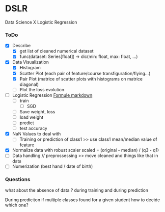 # DSLR
Data Science X Logistic Regression

### ToDo

- [x] Describe
    - [x] get list of cleaned numerical dataset
    - [x] func(dataset: Series[float]) -> dic(min: float, max: float, ...)

- [x] Data Visualization
    - [x] Histogram
    - [x] Scatter Plot (each pair of feature/course transfiguration/flying...)
    - [x] Pair Plot (matrice of scatter plots with histograms on matrice diagonal)
    - [ ] Plot the loss evolution

- [ ] Logistic Regression [Formule markdown](/formula.md)
    - [ ] train
        - [ ] SGD
    - [ ] Save weight, loss
    - [ ] load weight
    - [ ] predict
    - [ ] test accuracy

- [x] NaN Values to deal with
    - [ ] Training or prediction of class1 >> use class1 mean/median value of feature
- [x] Normalize data with robust scaler scaled = (original - median) / (q3 - q1)
- [ ] Data handling // preprossessing >> move cleaned and things like that in data
- [ ] Numerization (best hand / date of birth)

### Questions

what about the absence of data ?
during training and during prediction

During prediciton if multiple classes found for a given student how to decide which one?
